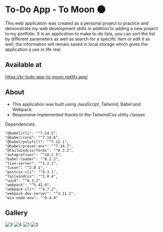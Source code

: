 # To-Do App - To Moon 🌑
This web application was created as a personal project to practice and demonstrate my web development skills in addition to adding a new project to my portfolio. It is an application to make to-do lists, you can sort the list by different parameters as well as search for a specific item or edit it as well, the information will remain saved in local storage which gives the application a use in life real.

## Available at
https://kr-todo-app-to-moon.netlify.app/

## About
 - This application was built using JavaScript, Tailwind, Babel and Webpack.
 - Responsive implemented thanks to the TailwindCss utility classes  

  Dependencies:
  
    "@babel/cli": "^7.14.5",
    "@babel/core": "^7.14.6",
    "@babel/polyfill": "^7.12.1",
    "@babel/preset-env": "^7.14.7",
    "@tailwindcss/forms": "^0.3.2",
    "autoprefixer": "^10.2.5",
    "babel-loader": "^8.2.2",
    "live-server": "^1.2.1",
    "luxon": "^2.0.1",
    "postcss-cli": "^8.3.1",
    "tailwindcss": "^2.0.4",
    "uuid": "^8.3.2",
    "webpack": "^5.42.0",
    "webpack-cli": "^4.7.2",
    "webpack-dev-server": "^3.11.2",
    "win-node-env": "^0.4.0"
    
## Gallery
![3](https://user-images.githubusercontent.com/69731479/113071033-8aca6880-9189-11eb-844b-99753088557f.gif)
![4](https://user-images.githubusercontent.com/69731479/113072238-35438b00-918c-11eb-9ab3-866501de7746.gif)
![1](https://user-images.githubusercontent.com/69731479/113071035-8bfb9580-9189-11eb-8e2d-292011df9627.gif)
![2](https://user-images.githubusercontent.com/69731479/113071037-8bfb9580-9189-11eb-9e4d-eb30e1c82aca.gif)
